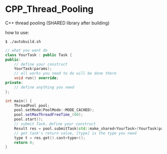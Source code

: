 # CPP_Thread_Pooling
C++ thread pooling (SHARED library after building)

how to use:

```shell
$ ./autobuild.sh
```



```C++
// what you want do
class YourTask : public Task {
public:
	// define your construct 
    YourTask(params);
    // all works you need to do will be done there
	void run() override;
private:
   	// define anything you need
};

int main() {
    ThreadPool pool;
    pool.setMode(PoolMode::MODE_CACHED);
  	pool.setMaxThreadFreeTime_(60);
    pool.start();
    // submit Task，define your construct
    Result res = pool.submitTask(std::make_shared<YourTask>(YourTask(params)));
	// get task's return value, [type] is the type you need
    type t = res.get().cast<type>();
	return 0;
}
```

